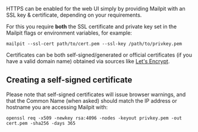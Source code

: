 HTTPS can be enabled for the web UI simply by providing Mailpit with an SSL key & certificate, depending on your requirements.

For this you require **both** the SSL certificate and private key set in the Mailpit flags or environment variables, for example:

```
mailpit --ssl-cert path/to/cert.pem --ssl-key /path/to/privkey.pem 
```

Certificates can be both self-signed/generated or official certificates (if you have a valid domain name) obtained via sources like [Let's Encrypt](https://letsencrypt.org/).

## Creating a self-signed certificate

Please note that self-signed certificates will issue browser warnings, and that the Common Name (when asked) should match the IP address or hostname you are accessing Mailpit with:

```
openssl req -x509 -newkey rsa:4096 -nodes -keyout privkey.pem -out cert.pem -sha256 -days 365
```